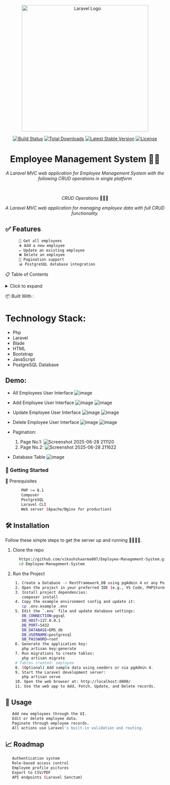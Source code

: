 <p align="center"><a href="https://laravel.com" target="_blank"><img src="https://raw.githubusercontent.com/laravel/art/master/logo-lockup/5%20SVG/2%20CMYK/1%20Full%20Color/laravel-logolockup-cmyk-red.svg" width="400" alt="Laravel Logo"></a></p>

<p align="center">
<a href="https://github.com/laravel/framework/actions"><img src="https://github.com/laravel/framework/workflows/tests/badge.svg" alt="Build Status"></a>
<a href="https://packagist.org/packages/laravel/framework"><img src="https://img.shields.io/packagist/dt/laravel/framework" alt="Total Downloads"></a>
<a href="https://packagist.org/packages/laravel/framework"><img src="https://img.shields.io/packagist/v/laravel/framework" alt="Latest Stable Version"></a>
<a href="https://packagist.org/packages/laravel/framework"><img src="https://img.shields.io/packagist/l/laravel/framework" alt="License"></a>
</p>




<h1 align="center">Employee Management System 🧮🚀</h1>
<p align="center"><i>A Laravel MVC web application for Employee Management System with the following CRUD operations in single platform</i></p>
<br>

<p align="center"><i>CRUD Operations</i> 👨🏽‍💻 
  <br>

<p align="center"><i>A Laravel MVC web application for managing employee data with full CRUD functionality.</i></p>

 ## ✅ Features
```sh
      👤 Get all employees
      ➕ Add a new employee
      ✏️ Update an existing employee
      ❌ Delete an employee
      🔢 Pagination support
      📊 PostgreSQL database integration
```
<!-- TABLE OF CONTENTS -->
 📋 Table of Contents
<details> <summary>Click to expand</summary> <ol> <li><a href="#about-the-project">📌 About the Project</a></li> <li><a href="#built-with">🛠️ Built With</a></li> <li><a href="#demo">📸 Demo</a></li> <li> <a href="#getting-started">🚀 Getting Started</a> <ul> <li><a href="#prerequisites">📌 Prerequisites</a></li> <li><a href="#installation">⚙️ Installation</a></li> </ul> </li> <li><a href="#usage">🧪 Usage</a></li> <li><a href="#roadmap">📈 Roadmap</a></li> </ol> </details>

 📦 Built With :
  # Technology Stack:
  * Php
  * Laravel
  * Blade
  * HTML
  * Bootstrap
  * JavaScript
  * PostgreSQL Database
  

<!-- GETTING STARTED -->
## Demo:
* All Employees User Interface
  ![image](https://github.com/user-attachments/assets/f5823a81-8225-466b-8bbc-d01b7d9a98a3)

* Add Employee User Interface
  ![image](https://github.com/user-attachments/assets/522be22a-ffc6-411f-b155-4d92af91c6f1)
  ![image](https://github.com/user-attachments/assets/4304d9de-cfb9-4dee-b18f-88b2a45a89f7)

* Update Employee User Interface
  ![image](https://github.com/user-attachments/assets/a4d397e7-0e74-45f3-bb83-b310efb9aa07)
  ![image](https://github.com/user-attachments/assets/597493bd-6059-478e-8756-26e1d19cb1bb)
  
* Delete Employee User Interface
  ![image](https://github.com/user-attachments/assets/28280fda-5cc4-41e8-b357-af53024ad6fa)
  ![image](https://github.com/user-attachments/assets/be061b3c-796e-4061-8668-ed98bb05bf49)

* Pagination:
  1. Page No.1:
    ![Screenshot 2025-06-28 211120](https://github.com/user-attachments/assets/40ea9620-8b8e-4125-969b-0db3868bd929)
  2. Page No.2:
    ![Screenshot 2025-06-28 211622](https://github.com/user-attachments/assets/0ae23ae3-5f70-4a75-8c4c-c1f6fc907d1d)

* Database Table
  ![image](https://github.com/user-attachments/assets/908a71c6-95cf-48c2-ad82-c1daf5d38164)

### 🚀 Getting Started
📌 Prerequisites
```sh
       PHP >= 8.1
       Composer
       PostgreSQL
       Laravel CLI
       Web server (Apache/Nginx for production)
  ```
## 🛠️ Installation 
   Follow these simple steps to get the server up and running 👾🧮🚀✅.
  1. Clone the repo

```sh
      https://github.com/vikashshaarma007/Employee-Management-System.git
      cd Employee-Management-System
```
2. Run the Project
   ```sh
    1. Create a Database -> RestFramework_DB using pgAdmin 4 or any PostgreSQL client.
    2. Open the project in your preferred IDE (e.g., VS Code, PHPStorm, Sublime Text).
    3. Install project dependencies:
       composer install
    4. Copy the example environment config and update it:
       cp .env.example .env
    5. Edit the `.env` file and update database settings:
       DB_CONNECTION=pgsql
       DB_HOST=127.0.0.1
       DB_PORT=5432
       DB_DATABASE=EMS_db
       DB_USERNAME=postgresql
       DB_PASSWORD=root
    6. Generate the application key:
       php artisan key:generate
    7. Run migrations to create tables:
       php artisan migrate
    # Tables created: employee
    8. (Optional) Add sample data using seeders or via pgAdmin 4.
    9. Start the Laravel development server:
       php artisan serve
    10. Open the web browser at: http://localhost:8000/
    11. Use the web app to Add, Fetch, Update, and Delete records.
   ```
## 🧪 Usage
```sh
   Add new employees through the UI.
   Edit or delete employee data.
   Paginate through employee records.
   All actions use Laravel's built-in validation and routing.
```
## 📈 Roadmap
```sh
   Authentication system
   Role-based access control
   Employee profile pictures
   Export to CSV/PDF
   API endpoints (Laravel Sanctum)
```
